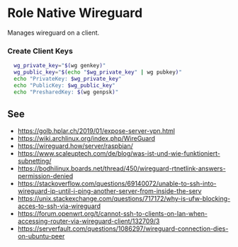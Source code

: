 # Role Native Wireguard
Manages wireguard on a client.

### Create Client Keys
```bash
  wg_private_key="$(wg genkey)"
  wg_public_key="$(echo "$wg_private_key" | wg pubkey)"
  echo "PrivateKey: $wg_private_key"
  echo "PublicKey: $wg_public_key"
  echo "PresharedKey: $(wg genpsk)"
```

## See
- https://golb.hplar.ch/2019/01/expose-server-vpn.html
- https://wiki.archlinux.org/index.php/WireGuard
- https://wireguard.how/server/raspbian/
- https://www.scaleuptech.com/de/blog/was-ist-und-wie-funktioniert-subnetting/
- https://bodhilinux.boards.net/thread/450/wireguard-rtnetlink-answers-permission-denied
- https://stackoverflow.com/questions/69140072/unable-to-ssh-into-wireguard-ip-until-i-ping-another-server-from-inside-the-serv
- https://unix.stackexchange.com/questions/717172/why-is-ufw-blocking-acces-to-ssh-via-wireguard
- https://forum.openwrt.org/t/cannot-ssh-to-clients-on-lan-when-accessing-router-via-wireguard-client/132709/3
- https://serverfault.com/questions/1086297/wireguard-connection-dies-on-ubuntu-peer